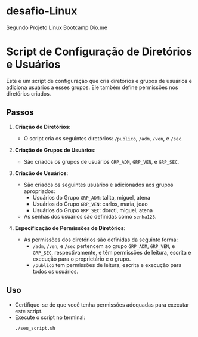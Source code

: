 # desafio-Linux
Segundo Projeto Linux Bootcamp Dio.me

# Script de Configuração de Diretórios e Usuários

Este é um script de configuração que cria diretórios e grupos de usuários e adiciona usuários a esses grupos. Ele também define permissões nos diretórios criados.

## Passos

1. **Criação de Diretórios**:
   - O script cria os seguintes diretórios: `/publico`, `/adm`, `/ven`, e `/sec`.

2. **Criação de Grupos de Usuários**:
   - São criados os grupos de usuários `GRP_ADM`, `GRP_VEN`, e `GRP_SEC`.

3. **Criação de Usuários**:
   - São criados os seguintes usuários e adicionados aos grupos apropriados:
     - Usuários do Grupo `GRP_ADM`: talita, miguel, atena
     - Usuários do Grupo `GRP_VEN`: carlos, maria, joao
     - Usuários do Grupo `GRP_SEC`: doroti, miguel, atena
   - As senhas dos usuários são definidas como `senha123`.

4. **Especificação de Permissões de Diretórios**:
   - As permissões dos diretórios são definidas da seguinte forma:
     - `/adm`, `/ven`, e `/sec` pertencem ao grupo `GRP_ADM`, `GRP_VEN`, e `GRP_SEC`, respectivamente, e têm permissões de leitura, escrita e execução para o proprietário e o grupo.
     - `/publico` tem permissões de leitura, escrita e execução para todos os usuários.

## Uso

- Certifique-se de que você tenha permissões adequadas para executar este script.
- Execute o script no terminal:
  ```bash
  ./seu_script.sh
